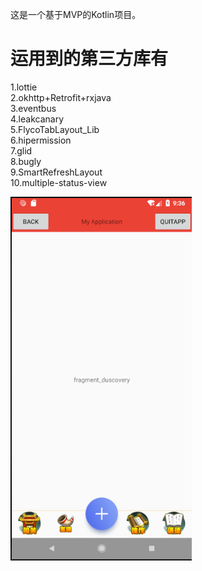 这是一个基于MVP的Kotlin项目。
# 运用到的第三方库有
1.lottie<br>
2.okhttp+Retrofit+rxjava<br>
3.eventbus<br>
4.leakcanary<br>
5.FlycoTabLayout_Lib<br>
6.hipermission<br>
7.glid<br>
8.bugly<br>
9.SmartRefreshLayout<br>
10.multiple-status-view<br>

![image](https://github.com/krcm110/testKotlin/blob/master/screenshot/one.png)
